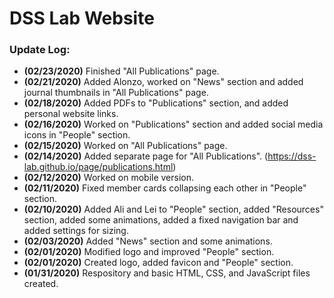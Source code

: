 # DSS Lab Website

### Update Log:
- **(02/23/2020)** Finished "All Publications" page.
- **(02/21/2020)** Added Alonzo, worked on "News" section and added journal thumbnails in "All Publications" page.
- **(02/18/2020)** Added PDFs to "Publications" section, and added personal website links.
- **(02/16/2020)** Worked on "Publications" section and added social media icons in "People" section.
- **(02/15/2020)** Worked on "All Publications" page.
- **(02/14/2020)** Added separate page for "All Publications". (https://dss-lab.github.io/page/publications.html)
- **(02/12/2020)** Worked on mobile version.
- **(02/11/2020)** Fixed member cards collapsing each other in "People" section.
- **(02/10/2020)** Added Ali and Lei to "People" section, added "Resources" section, added some animations, added a fixed navigation bar and added settings for sizing.
- **(02/03/2020)** Added "News" section and some animations.
- **(02/01/2020)** Modified logo and improved "People" section.
- **(02/01/2020)** Created logo, added favicon and "People" section.
- **(01/31/2020)** Respository and basic HTML, CSS, and JavaScript files created.
